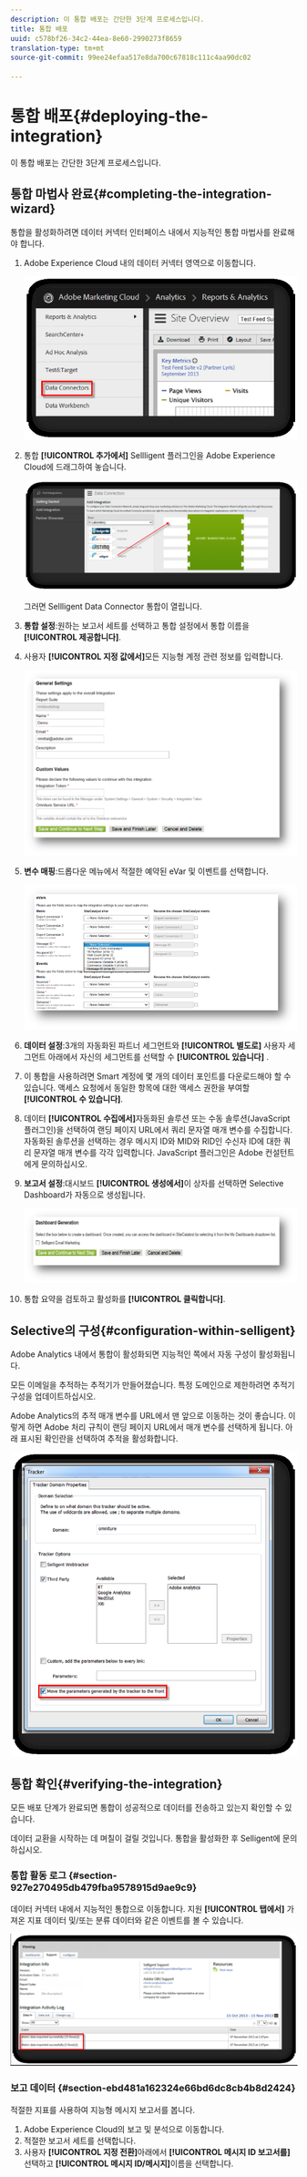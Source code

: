 ```yaml
---
description: 이 통합 배포는 간단한 3단계 프로세스입니다.
title: 통합 배포
uuid: c578bf26-34c2-44ea-8e60-2990273f8659
translation-type: tm+mt
source-git-commit: 99ee24efaa517e8da700c67818c111c4aa90dc02

---
```



# 통합 배포{#deploying-the-integration}

이 통합 배포는 간단한 3단계 프로세스입니다.

## 통합 마법사 완료{#completing-the-integration-wizard}

통합을 활성화하려면 데이터 커넥터 인터페이스 내에서 지능적인 통합 마법사를 완료해야 합니다.

1. Adobe Experience Cloud 내의 데이터 커넥터 영역으로 이동합니다.

   ![](assets/selligent-data_connectors.png)

1. 통합 **[!UICONTROL 추가에서]** Sellligent 플러그인을 Adobe Experience Cloud에 드래그하여 놓습니다.

   ![](assets/selligent-add_integration.png)

   그러면 Sellligent Data Connector 통합이 열립니다.

1. **통합 설정**:원하는 보고서 세트를 선택하고 통합 설정에서 통합 이름을 **[!UICONTROL 제공합니다]**.

1. 사용자 **[!UICONTROL 지정 값에서]**&#x200B;모든 지능형 계정 관련 정보를 입력합니다.

   ![](assets/selligent-general_settings.png)

1. **변수 매핑**:드롭다운 메뉴에서 적절한 예약된 eVar 및 이벤트를 선택합니다.

   ![](assets/selligent-variables.png)

1. **데이터 설정**:3개의 자동화된 파트너 세그먼트와 **[!UICONTROL 별도로]** 사용자 세그먼트 아래에서 자신의 세그먼트를 선택할 수 **[!UICONTROL 있습니다]** .

1. 이 통합을 사용하려면 Smart 계정에 몇 개의 데이터 포인트를 다운로드해야 할 수 있습니다. 액세스 요청에서 동일한 항목에 대한 액세스 권한을 부여할 **[!UICONTROL 수 있습니다]**.
1. 데이터 **[!UICONTROL 수집에서]**&#x200B;자동화된 솔루션 또는 수동 솔루션(JavaScript 플러그인)을 선택하여 랜딩 페이지 URL에서 쿼리 문자열 매개 변수를 수집합니다. 자동화된 솔루션을 선택하는 경우 메시지 ID와 MID와 RID인 수신자 ID에 대한 쿼리 문자열 매개 변수를 각각 입력합니다. JavaScript 플러그인은 Adobe 컨설턴트에게 문의하십시오.
1. **보고서 설정**:대시보드 **[!UICONTROL 생성에서]**&#x200B;이 상자를 선택하면 Selective Dashboard가 자동으로 생성됩니다.

   ![](assets/selligent-report_settings.png)

1. 통합 요약을 검토하고 활성화를 **[!UICONTROL 클릭합니다]**.

## Selective의 구성{#configuration-within-selligent}

Adobe Analytics 내에서 통합이 활성화되면 지능적인 쪽에서 자동 구성이 활성화됩니다.

모든 이메일을 추적하는 추적기가 만들어졌습니다. 특정 도메인으로 제한하려면 추적기 구성을 업데이트하십시오.

Adobe Analytics의 추적 매개 변수를 URL에서 맨 앞으로 이동하는 것이 좋습니다. 이렇게 하면 Adobe 처리 규칙이 랜딩 페이지 URL에서 매개 변수를 선택하게 됩니다. 아래 표시된 확인란을 선택하여 추적을 활성화합니다.

![](assets/selligent-tracker.png)

## 통합 확인{#verifying-the-integration}

모든 배포 단계가 완료되면 통합이 성공적으로 데이터를 전송하고 있는지 확인할 수 있습니다.

데이터 교환을 시작하는 데 며칠이 걸릴 것입니다. 통합을 활성화한 후 Selligent에 문의하십시오.

### 통합 활동 로그 {#section-927e270495db479fba9578915d9ae9c9}

데이터 커넥터 내에서 지능적인 통합으로 이동합니다. 지원 **[!UICONTROL 탭에서]** 가져온 지표 데이터 및/또는 분류 데이터와 같은 이벤트를 볼 수 있습니다.

![](assets/selligent-verifying.png)

### 보고 데이터 {#section-ebd481a162324e66bd6dc8cb4b8d2424}

적절한 지표를 사용하여 지능형 메시지 보고서를 봅니다.

1. Adobe Experience Cloud의 보고 및 분석으로 이동합니다.
1. 적절한 보고서 세트를 선택합니다.
1. 사용자 **[!UICONTROL 지정 전환]**&#x200B;아래에서 **[!UICONTROL 메시지 ID 보고서를]** 선택하고 **[!UICONTROL 메시지 ID/메시지]**&#x200B;이름을 선택합니다.
